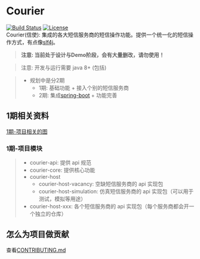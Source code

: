 # Courier
[![Build Status](https://travis-ci.org/jinyahuan/courier.svg?branch=master)](https://travis-ci.org/jinyahuan/courier) [![License](http://img.shields.io/:license-apache-brightgreen.svg)](http://www.apache.org/licenses/LICENSE-2.0.html)    
Courier(信使): 集成的各大短信服务商的短信操作功能。提供一个统一化的短信操作方式，有点像[slf4j](https://github.com/qos-ch/slf4j)。

> **注意: 当前处于设计与Demo阶段，会有大量删改，请勿使用！**

> 注意: 开发与运行需要 java 8+ (包括)

> * 规划中是分2期
>     * 1期: 基础功能 + 接入个别的短信服务商
>     * 2期: 集成[spring-boot](https://github.com/spring-projects/spring-boot) + 功能完善

## 1期相关资料
[1期-项目相关的图](https://www.processon.com/view/link/5ea38ed41e085346f71d167d)

### 1期-项目模块
> * courier-api:  提供 api 规范
> * courier-core: 提供核心功能
> * courier-host
>     * courier-host-vacancy:    空缺短信服务商的 api 实现包
>     * courier-host-simulation: 仿真短信服务商的 api 实现包（可以用于测试，模拟等用途）
> * courier-host-xxx: 各个短信服务商的 api 实现包（每个服务商都会开一个独立的仓库）

## 怎么为项目做贡献
查看[CONTRIBUTING.md](CONTRIBUTING.md)
